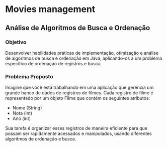 # Movies management
## Análise de Algoritmos de Busca e Ordenação

### Objetivo 
Desenvolver habilidades práticas de implementação, otimização e análise de algoritmos de busca e ordenação em Java, aplicando-os a um problema específico de ordenação de registros e busca.

### Problema Proposto
Imagine que você está trabalhando em uma aplicação que gerencia um grande banco de dados de registros de filmes. Cada registro de filme é representado por um objeto Filme que contém os seguintes atributos:

- Nome (String)
- Nota (int)
- Ano (int)

Sua tarefa é organizar esses registros de maneira eficiente para que possam ser rapidamente acessados e manipulados, usando diferentes algoritmos de ordenação e busca.

